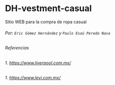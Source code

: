 # DH-vestment-casual
Sitio WEB para la compra de ropa casual
###### Por: `Eric Gómez Hernández` y `Paulo Esaú Peredo Nava`


######  _Referencias_
###### 1. _https://www.liverpool.com.mx/_
###### 1. _https://www.levi.com.mx/_
